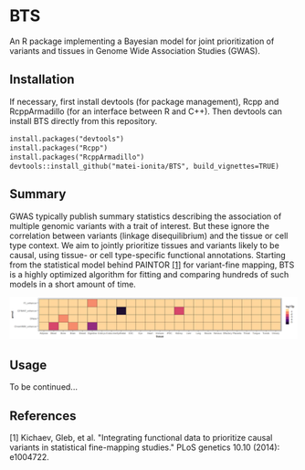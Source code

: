 # BTS
An R package implementing a Bayesian model for joint prioritization of variants and tissues in Genome Wide Association Studies (GWAS).

## Installation
If necessary, first install devtools (for package management), Rcpp and RcppArmadillo (for an interface between R and C++). 
Then devtools can install BTS directly from this repository.

```
install.packages("devtools")
install.packages("Rcpp")
install.packages("RcppArmadillo")
devtools::install_github("matei-ionita/BTS", build_vignettes=TRUE)
```

## Summary
GWAS typically publish summary statistics describing the association of multiple genomic variants with a trait of interest.
But these ignore the correlation between variants (linkage disequilibrium) and the tissue or cell type context. We aim to 
jointly prioritize tissues and variants likely to be causal, using tissue- or cell type-specific functional annotations.
Starting from the statistical model behind PAINTOR [[1]](#1) for variant-fine mapping, BTS is a highly optimized algorithm 
for fitting and comparing hundreds of such models in a short amount of time.

![heatmap](heatmap.png)

## Usage
To be continued...

## References
<a id="1">[1]</a> 
Kichaev, Gleb, et al. "Integrating functional data to prioritize causal variants in statistical fine-mapping studies." 
PLoS genetics 10.10 (2014): e1004722.

